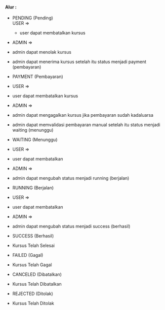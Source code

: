 <h4> Alur : </h4>

- PENDING (Pending) <br/>
 USER => 
  - user dapat membatalkan kursus

 - ADMIN =>
  - admin dapat menolak kursus
  - admin dapat menerima kursus setelah itu status menjadi payment (pembayaran) 

- PAYMENT (Pembayaran)
 - USER =>
  - user dapat membatalkan kursus

 - ADMIN => 
  - admin dapat mengagalkan kursus jika pembayaran sudah kadaluarsa
  - admin dapat memvalidasi pembayaran manual setelah itu status menjadi waiting (menunggu)

- WAITING (Menunggu)
 - USER => 
  - user dapat membatalkan

 - ADMIN =>
  - admin dapat mengubah status menjadi running (berjalan)

- RUNNING (Berjalan)
 - USER => 
  - user dapat membatalkan

 - ADMIN =>
  - admin dapat mengubah status menjadi success (berhasil)

- SUCCESS (Berhasil)
 - Kursus Telah Selesai

- FAILED (Gagal)
 - Kursus Telah Gagal

- CANCELED (Dibatalkan)
 - Kursus Telah Dibatalkan

- REJECTED (Ditolak)
 - Kursus Telah Ditolak
